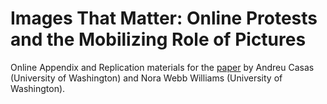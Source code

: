 # Images That Matter: Online Protests and the Mobilizing Role of Pictures
Online Appendix and Replication materials for the [paper](http://andreucasas.com/casas_webb_williams_16Sep2016.pdf) by Andreu Casas (University of Washington) and Nora Webb Williams (University of Washington).
